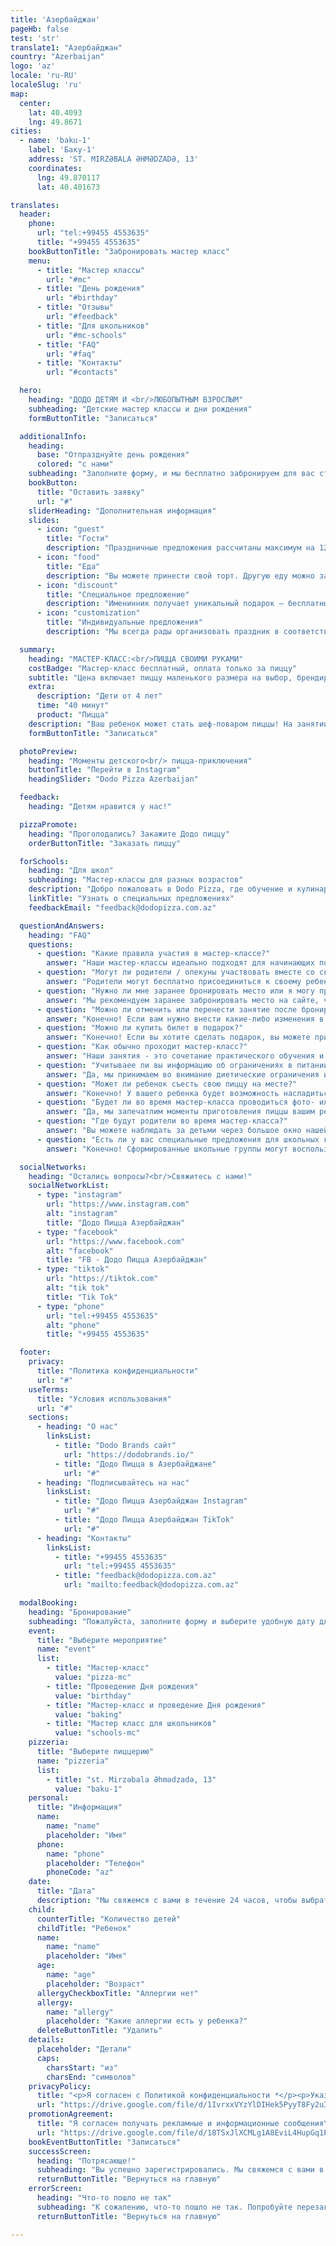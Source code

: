 ```yaml
---
title: 'Азербайджан'
pageHb: false
test: 'str'
translate1: "Азербайджан"
country: "Azerbaijan"
logo: 'az'
locale: 'ru-RU'
localeSlug: 'ru'
map:
  center:
    lat: 40.4093
    lng: 49.8671
cities:
  - name: 'baku-1'
    label: 'Баку-1'
    address: 'ST. MIRZƏBALA ƏHMƏDZADƏ, 13'
    coordinates:
      lng: 49.870117
      lat: 40.401673

translates:
  header:
    phone:
      url: "tel:+99455 4553635"
      title: "+99455 4553635"
    bookButtonTitle: "Забронировать мастер класс"
    menu:
      - title: "Мастер классы"
        url: "#mc"
      - title: "День рождения"
        url: "#birthday"
      - title: "Отзывы"
        url: "#feedback"
      - title: "Для школьников"
        url: "#mc-schools"
      - title: "FAQ"
        url: "#faq"
      - title: "Контакты"
        url: "#contacts"

  hero:
    heading: "ДОДО ДЕТЯМ И <br/>ЛЮБОПЫТНЫМ ВЗРОСЛЫМ"
    subheading: "Детские мастер классы и дни рождения"
    formButtonTitle: "Записаться"

  additionalInfo:
    heading:
      base: "Отпразднуйте день рождения"
      colored: "с нами"
    subheading: "Заполните форму, и мы бесплатно забронируем для вас столик"
    bookButton:
      title: "Оставить заявку"
      url: "#"
    sliderHeading: "Дополнительная информация"
    slides:
      - icon: "guest"
        title: "Гости"
        description: "Праздничные предложения рассчитаны максимум на 12 гостей. Взрослые могут бесплатно присоединиться к своему ребенку и готовить вместе с ним, помогая ему при необходимости."
      - icon: "food"
        title: "Еда"
        description: "Вы можете принести свой торт. Другую еду можно заказать на месте через приложение Dodo Pizza."
      - icon: "discount"
        title: "Специальное предложение"
        description: "Именинник получает уникальный подарок — бесплатный мастер-класс по приготовлению пиццы!"
      - icon: "customization"
        title: "Индивидуальные предложения"
        description: "Мы всегда рады организовать праздник в соответствии с вашими пожеланиями, поэтому обращайтесь к нам, и вместе мы создадим волшебный день рождения для вашего ребенка."

  summary:
    heading: "МАСТЕР-КЛАСС:<br/>ПИЦЦА СВОИМИ РУКАМИ"
    costBadge: "Мастер-класс бесплатный, оплата только за пиццу"
    subtitle: "Цена включает пиццу маленького размера на выбор, брендированный мерч и диплом шеф-повара"
    extra:
      description: "Дети от 4 лет"
      time: "40 минут"
      product: "Пицца"
    description: "Ваш ребенок может стать шеф-поваром пиццы! На занятии они подготовят тесто, выберут начинки и создадут свой собственный кулинарный шедевр, а наши дружелюбные мастера дадут индивидуальные рекомендации."
    formButtonTitle: "Записаться"

  photoPreview:
    heading: "Моменты детского<br/> пицца-приключения"
    buttonTitle: "Перейти в Instagram"
    headingSlider: "Dodo Pizza Azerbaijan"

  feedback:
    heading: "Детям нравится у нас!"

  pizzaPromote:
    heading: "Проголодались? Закажите Додо пиццу"
    orderButtonTitle: "Заказать пиццу"

  forSchools:
    heading: "Для школ"
    subheading: "Мастер-классы для разных возрастов"
    description: "Добро пожаловать в Dodo Pizza, где обучение и кулинарное творчество соединяются воедино! Наша программа для школ предлагает практический, образовательный опыт с мастер-классом по приготовлению пиццы. Свяжитесь с нами, чтобы обсудить даты и цены, или оставьте заявку, и мы свяжемся с вами."
    linkTitle: "Узнать о специальных предложениях"
    feedbackEmail: "feedback@dodopizza.com.az"

  questionAndAnswers:
    heading: "FAQ"
    questions:
      - question: "Какие правила участия в мастер-классе?"
        answer: "Наши мастер-классы идеально подходят для начинающих поваров в возрасте от 4 лет. Продолжительность каждого мастер-класса составляет 40 минут. Чтобы обеспечить индивидуальный подход и интерактивную атмосферу, мы ограничиваем размер обычных мастер-классов 4-5 детьми."
      - question: "Могут ли родители / опекуны участвовать вместе со своими детьми?"
        answer: "Родители могут бесплатно присоединиться к своему ребенку и готовить вместе с ним, помогая ему, когда это необходимо. Если родители захотят приготовить пиццу отдельно, плата за участие будет такой же - цена приготовленной пиццы."
      - question: "Нужно ли мне заранее бронировать место или я могу просто прийти в любой день?"
        answer: "Мы рекомендуем заранее забронировать место на сайте, чтобы гарантировать себе место. Регистрация день в день зависит от наличия свободных мест."
      - question: "Можно ли отменить или перенести занятие после бронирования онлайн?"
        answer: "Конечно! Если вам нужно внести какие-либо изменения в бронирование, support@dodoacademy.az свяжитесь с ним по электронной почте, WhatsApp или по телефону +99455 4553635. Бронирование можно изменить не позднее, чем за 24 часа до начала мастер-класса."
      - question: "Можно ли купить билет в подарок?"
        answer: "Конечно! Если вы хотите сделать подарок, вы можете приобрести подарочный сертификат."
      - question: "Как обычно проходит мастер-класс?"
        answer: "Наши занятия - это сочетание практического обучения и веселых развлечений. На занятиях по приготовлению пиццы юные повара создают свои пиццы от начала и до конца, включая раскатывание теста и выбор начинки. Дети используют безопасные кулинарные инструменты под руководством наших опытных инструкторов."
      - question: "Учитываее ли вы информацию об ограничениях в питании и аллергиях?"
        answer: "Да, мы принимаем во внимание диетические ограничения и аллергии. Во время регистрации, пожалуйста, сообщите нам о любых пищевых аллергиях или диетических ограничениях, которые могут быть у вашего ребенка. Безопасность и удовольствие вашего ребенка - наши главные приоритеты, и мы с нетерпением хотим сделать время, проведенное с нами, незабываемым и беззаботным. Также обращаем ваше внимание, что вы и ваш ребенок не сможете принять участие в мастер-классе, если у вас есть симптомы вирусного респираторного заболевания."
      - question: "Может ли ребенок съесть свою пиццу на месте?"
        answer: "Конечно! У вашего ребенка будет возможность насладиться своим кулинарным шедевром прямо на месте."
      - question: "Будет ли во время мастер-класса проводиться фото- или видеосъемка?"
        answer: "Да, мы запечатлим моменты приготовления пиццы вашим ребенком если вы дадите согласие! Отснятый материал будет передан родителям по безопасной ссылке в WhatsApp в течение нескольких часов после окончания мастер-класса. Дополнительная плата за эту услугу не требуется. Если вы не хотите, чтобы вашего ребенка снимали, сообщите об этом менеджеру. Для нас важна конфиденциальность вашего ребенка и ваше спокойствие!"
      - question: "Где будут родители во время мастер-класса?"
        answer: "Вы можете наблюдать за детьми через большое окно нашей открытой кухни в зале ресторана. Кроме того, вы можете воспользоваться услугой онлайн-просмотра на сайте www.dodopizza.az и в мобильном приложении. В зоне ожидания вы можете заказать пиццу, закуски и напитки."
      - question: "Есть ли у вас специальные предложения для школьных групп?"
        answer: "Конечно! Сформированные школьные группы могут воспользоваться нашими специальными предложениями для мастер-классов. Свяжитесь с нами, чтобы организовать индивидуальный опыт для ваших учеников."

  socialNetworks:
    heading: "Остались вопросы?<br/>Свяжитесь с нами!"
    socialNetworkList:
      - type: "instagram"
        url: "https://www.instagram.com"
        alt: "instagram"
        title: "Додо Пицца Азербайджан"
      - type: "facebook"
        url: "https://www.facebook.com"
        alt: "facebook"
        title: "FB - Додо Пицца Азербайджан"
      - type: "tiktok"
        url: "https://tiktok.com"
        alt: "tik tok"
        title: "Tik Tok"
      - type: "phone"
        url: "tel:+99455 4553635"
        alt: "phone"
        title: "+99455 4553635"

  footer:
    privacy:
      title: "Политика конфиденциальности"
      url: "#"
    useTerms:
      title: "Условия использования"
      url: "#"
    sections:
      - heading: "О нас"
        linksList:
          - title: "Dodo Brands сайт"
            url: "https://dodobrands.io/"
          - title: "Додо Пицца в Азербайджане"
            url: "#"
      - heading: "Подписывайтесь на нас"
        linksList:
          - title: "Додо Пицца Азербайджан Instagram"
            url: "#"
          - title: "Додо Пицца Азербайджан TikTok"
            url: "#"
      - heading: "Контакты"
        linksList:
          - title: "+99455 4553635"
            url: "tel:+99455 4553635"
          - title: "feedback@dodopizza.com.az"
            url: "mailto:feedback@dodopizza.com.az"

  modalBooking:
    heading: "Бронирование"
    subheading: "Пожалуйста, заполните форму и выберите удобную дату для участия."
    event:
      title: "Выберите мероприятие"
      name: "event"
      list:
        - title: "Мастер-класс"
          value: "pizza-mc"
        - title: "Проведение Дня рождения"
          value: "birthday"
        - title: "Мастер-класс и проведение Дня рождения"
          value: "baking"
        - title: "Мастер класс для школьников"
          value: "schools-mc"
    pizzeria:
      title: "Выберите пиццерию"
      name: "pizzeria"
      list:
        - title: "st. Mirzəbala Əhmədzadə, 13"
          value: "baku-1"
    personal:
      title: "Информация"
      name:
        name: "name"
        placeholder: "Имя"
      phone:
        name: "phone"
        placeholder: "Телефон"
        phoneCode: "az"
    date:
      title: "Дата"
      description: "Мы свяжемся с вами в течение 24 часов, чтобы выбрать дату и время вашего визита."
    child:
      counterTitle: "Количество детей"
      childTitle: "Ребенок"
      name:
        name: "name"
        placeholder: "Имя"
      age:
        name: "age"
        placeholder: "Возраст"
      allergyCheckboxTitle: "Аллергии нет"
      allergy:
        name: "allergy"
        placeholder: "Какие аллергии есть у ребенка?"
      deleteButtonTitle: "Удалить"
    details:
      placeholder: "Детали"
      caps:
        charsStart: "из"
        charsEnd: "символов"
    privacyPolicy:
      title: "<p>Я согласен с Политикой конфиденциальности *</p><p>Указанные вами персональные данные могут обрабатываться (сбор, систематизация, накопление, хранение, обновление, модификация, использование, обезличивание, уничтожение, передача) компанией Capian Pizza MMC (далее - Оператор) и другими третьими лицами, привлеченными Оператором в соответствии с Политикой конфиденциальности.</p>"
      url: "https://drive.google.com/file/d/1IvrxxVYzYlDIHek5PyyT8Fy2u3N1nBP-/view"
    promotionAgreement:
      title: "Я согласен получать рекламные и информационные сообщения\n от Capian Pizza MMC по каналам связи (SMS, push, электронная почта и т.д.)"
      url: "https://drive.google.com/file/d/18TSxJlXCMLg1A8EviL4HupGq1PynT_4s/view"
    bookEventButtonTitle: "Записаться"
    successScreen:
      heading: "Потрясающе!"
      subheading: "Вы успешно зарегистрировались. Мы свяжемся с вами в течение 24 часов, чтобы выбрать дату и время вашего визита."
      returnButtonTitle: "Вернуться на главную"
    errorScreen:
      heading: "Что-то пошло не так"
      subheading: "К сожалению, что-то пошло не так. Попробуйте перезагрузить страницу и забронировать снова."
      returnButtonTitle: "Вернуться на главную"

---
```

